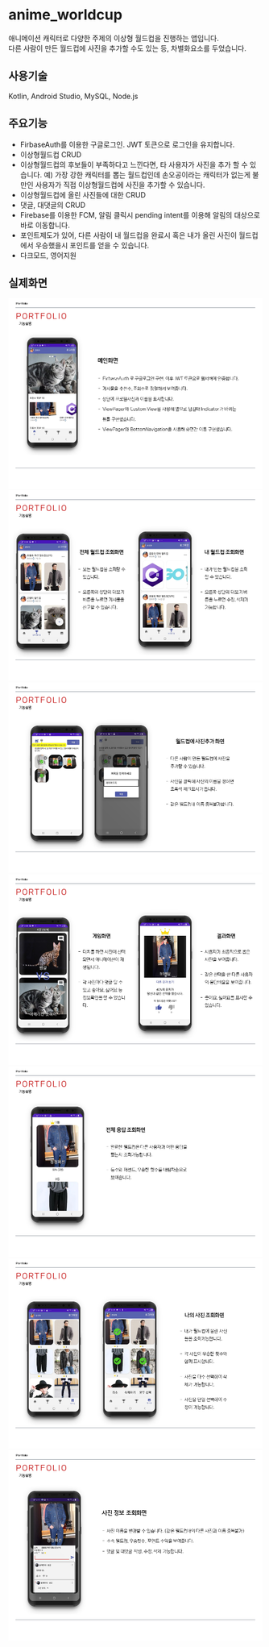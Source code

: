 # anime_worldcup
애니메이션 캐릭터로 다양한 주제의 이상형 월드컵을 진행하는 앱입니다.<br/>
다른 사람이 만든 월드컵에 사진을 추가할 수도 있는 등, 차별화요소를 두었습니다.

## 사용기술
Kotlin, Android Studio, MySQL, Node.js

## 주요기능
* FirbaseAuth를 이용한 구글로그인. JWT 토큰으로 로그인을 유지합니다.
* 이상형월드컵 CRUD
* 이상형월드컵의 후보들이 부족하다고 느낀다면, 타 사용자가 사진을 추가 할 수 있습니다.
  예) 가장 강한 캐릭터를 뽑는 월드컵인데 손오공이라는 캐릭터가 없는게 불만인 사용자가 직접 이상형월드컵에 사진을 추가할 수 있습니다.
* 이상형월드컵에 올린 사진들에 대한 CRUD
* 댓글, 대댓글의 CRUD
* Firebase를 이용한 FCM, 알림 클릭시 pending intent를 이용해 알림의 대상으로 바로 이동합니다.
* 포인트제도가 있어, 다른 사람이 내 월드컵을 완료시 혹은 내가 올린 사진이 월드컵에서 우승했을시 포인트를 얻을 수 있습니다.
* 다크모드, 영어지원


## 실제화면
![alt](readme/슬라이드5.png)
![alt](readme/슬라이드6.png)
![alt](readme/슬라이드7.png)
![alt](readme/슬라이드8.png)
![alt](readme/슬라이드9.png)
![alt](readme/슬라이드10.png)
![alt](readme/슬라이드11.png)




